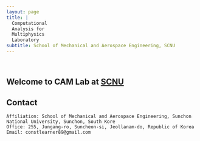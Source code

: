 ```yaml
---
layout: page
title: |
  Computational   
  Analysis for   
  Multiphysics   
  Laboratory    
subtitle: School of Mechanical and Aerospace Engineering, SCNU
---
```


<br/>

## Welcome to CAM Lab at [SCNU](https://www.scnu.ac.kr/SCNU/main.do?introChk=Y)


## Contact

```
Affiliation: School of Mechanical and Aerospace Engineering, Sunchon National University, Sunchon, South Kore
Office: 255, Jungang-ro, Suncheon-si, Jeollanam-do, Republic of Korea
Email: constlearner89@gmail.com
```
